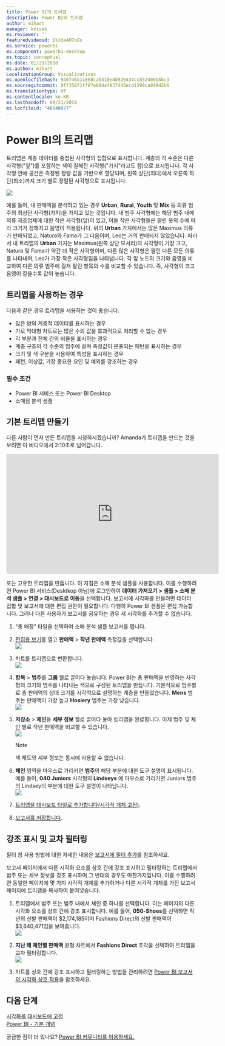 ```yaml
---
title: Power BI의 트리맵
description: Power BI의 트리맵
author: mihart
manager: kvivek
ms.reviewer: ''
featuredvideoid: IkJda4O7oGs
ms.service: powerbi
ms.component: powerbi-desktop
ms.topic: conceptual
ms.date: 01/23/2018
ms.author: mihart
LocalizationGroup: Visualizations
ms.openlocfilehash: 946746b1c868ca5310edd929434cc852400b5bc3
ms.sourcegitcommit: 0ff358f1ff87e88daf837443ecd1398ca949d2b6
ms.translationtype: HT
ms.contentlocale: ko-KR
ms.lasthandoff: 09/21/2018
ms.locfileid: "46548077"
---
```

# <a name="treemaps-in-power-bi"></a>Power BI의 트리맵
트리맵은 계층 데이터를 중첩된 사각형의 집합으로 표시합니다.  계층의 각 수준은 다른 사각형("잎")를 포함하는 색이 칠해진 사각형("가지"라고도 함)으로 표시됩니다.  각 사각형 안에 공간은 측정된 정량 값을 기반으로 할당되며, 왼쪽 상단(최대)에서 오른쪽 하단(최소)까지 크기 별로 정렬된 사각형으로 표시됩니다.

![](media/power-bi-visualization-treemaps/pbi-nancy_viz_treemap.png)

예를 들어, 내 판매액을 분석하고 있는 경우 **Urban**, **Rural**, **Youth** 및 **Mix** 등 의류 범주의 최상단 사각형(가지)을 가지고 있는 것입니다.  내 범주 사각형에는 해당 범주 내에 의류 제조업체에 대한 작은 사각형(잎)이 있고, 이들 작은 사각형들은 팔린 옷의 수에 따라 크기가 정해지고 음영이 적용됩니다.  위의 **Urban** 가지에서는 많은 Maximus 의류가 판매되었고, Natura와 Fama가 그 다음이며, Leo는 거의 판매되지 않았습니다.  따라서 내 트리맵의 **Urban** 가지는 Maximus(왼쪽 상단 모서리)의 사각형이 가장 크고, Natura 및 Fama가 약간 더 작은 사각형이며, 다른 많은 사각형은 팔린 다른 모든 의류를 나타내며, Leo가 가장 작은 사각형임을 나타냅니다.  각 잎 노드의 크기와 음영을 비교하여 다른 의류 범주에 걸쳐 팔린 항목의 수를 비교할 수 있습니다. 즉, 사각형이 크고 음영이 짙을수록 값이 높습니다.

## <a name="when-to-use-a-treemap"></a>트리맵을 사용하는 경우
다음과 같은 경우 트리맵을 사용하는 것이 좋습니다.

* 많은 양의 계층적 데이터를 표시하는 경우
* 가로 막대형 차트로는 많은 수의 값을 효과적으로 처리할 수 없는 경우
* 각 부분과 전체 간의 비율을 표시하는 경우
* 계층 구조의 각 수준의 범주에 걸쳐 측정값이 분포되는 패턴을 표시하는 경우
* 크기 및 색 구분을 사용하여 특성을 표시하는 경우
* 패턴, 이상값, 가장 중요한 요인 및 예외를 강조하는 경우

### <a name="prerequisites"></a>필수 조건
 - Power BI 서비스 또는 Power BI Desktop
 - 소매점 분석 샘플

## <a name="create-a-basic-treemap"></a>기본 트리맵 만들기
다른 사람이 먼저 만든 트리맵을 시청하시겠습니까?  Amanda가 트리맵을 만드는 것을 보려면 이 비디오에서 2:10초로 넘어갑니다.

<iframe width="560" height="315" src="https://www.youtube.com/embed/IkJda4O7oGs" frameborder="0" allowfullscreen></iframe>

또는 고유한 트리맵을 만듭니다. 이 지침은 소매 분석 샘플을 사용합니다. 이를 수행하려면 Power BI 서비스(Desktkop 아님)에 로그인하여 **데이터 가져오기 \> 샘플 \> 소매 분석 샘플 \> 연결 \> 대시보드로 이동**을 선택합니다. 보고서에 시각화를 만들려면 데이터 집합 및 보고서에 대한 편집 권한이 필요합니다. 다행히 Power BI 샘플은 편집 가능합니다. 그러나 다른 사용자가 보고서를 공유하는 경우 새 시각화를 추가할 수 없습니다.

1. “총 매장” 타일을 선택하여 소매 분석 샘플 보고서를 엽니다.    
2. [편집용 보기](../service-interact-with-a-report-in-editing-view.md)를 열고 **판매액** > **작년 판매액** 측정값을 선택합니다.   
   ![](media/power-bi-visualization-treemaps/treemapfirstvalue_new.png)   
3. 차트를 트리맵으로 변환합니다.  
   ![](media/power-bi-visualization-treemaps/treemapconvertto_new.png)   
4. **항목** > **범주**를 **그룹** 웰로 끌어다 놓습니다. Power BI는 총 판매액을 반영하는 사각형의 크기와 범주를 나타내는 색으로 구성된 트리맵을 만듭니다.  기본적으로 범주별로 총 판매액의 상대 크기를 시각적으로 설명하는 계층을 만들었습니다.  **Mens** 범주는 판매액이 가장 높고 **Hosiery** 범주는 가장 낮습니다.   
   ![](media/power-bi-visualization-treemaps/treemapcomplete_new.png)   
5. **저장소** > **체인**을 **세부 정보** 웰로 끌어다 놓아 트리맵을 완료합니다. 이제 범주 및 체인 별로 작년 판매액을 비교할 수 있습니다.   
   ![](media/power-bi-visualization-treemaps/treemap_addgroup_new.png)
   
   > [!NOTE]
   > 색 채도와 세부 정보는 동시에 사용할 수 없습니다.
   > 
   > 
5. **체인** 영역을 마우스로 가리키면 **범주**의 해당 부분에 대한 도구 설명이 표시됩니다.  예를 들어, **040 Juniors** 사각형의 **Lindseys** 에 마우스로 가리키면 Juniors 범주의 Lindsey의 부분에 대한 도구 설명이 나타납니다.  
   ![](media/power-bi-visualization-treemaps/treemaphoverdetail_new.png)
6. [트리맵을 대시보드 타일로 추가합니다(시각적 개체 고정)](../consumer/end-user-tiles.md). 
7. [보고서를 저장합니다](../service-report-save.md).

## <a name="highlighting-and-cross-filtering"></a>강조 표시 및 교차 필터링
필터 창 사용 방법에 대한 자세한 내용은 [보고서에 필터 추가](../power-bi-report-add-filter.md)를 참조하세요.

보고서 페이지에서 다른 시각화 요소를 상호 간에 강조 표시하고 필터링하는 트리맵에서 범주 또는 세부 정보를 강조 표시하며 그 반대의 경우도 마찬가지입니다. 이를 수행하려면 동일한 페이지에 몇 가지 시각적 개체를 추가하거나 다른 시각적 개체를 가진 보고서 페이지에 트리맵을 복사하여 붙여넣습니다.

1. 트리맵에서 범주 또는 범주 내에서 체인 중 하나를 선택합니다.  이는 페이지의 다른 시각화 요소를 상호 간에 강조 표시합니다. 예를 들어, **050-Shoes**를 선택하면 작년의 신발 판매액이 $2,174,185이며 Fashions Direct의 신발 판매액이 $3,640,471임을 보여줍니다.  
   ![](media/power-bi-visualization-treemaps/treemaphiliting.png)

2. **지난 해 체인별 판매액** 원형 차트에서 **Fashions Direct** 조각을 선택하여 트리맵을 교차 필터링합니다.  
   ![](media/power-bi-visualization-treemaps/treemapnoowl.gif)    

3. 차트를 상호 간에 강조 표시하고 필터링하는 방법을 관리하려면 [Power BI 보고서의 시각화 상호 작용](../consumer/end-user-interactions.md)을 참조하세요.

## <a name="next-steps"></a>다음 단계
[시각화를 대시보드에 고정](../service-dashboard-pin-tile-from-report.md)  
[Power BI - 기본 개념](../consumer/end-user-basic-concepts.md)  

궁금한 점이 더 있나요? [Power BI 커뮤니티를 이용하세요.](http://community.powerbi.com/)  


